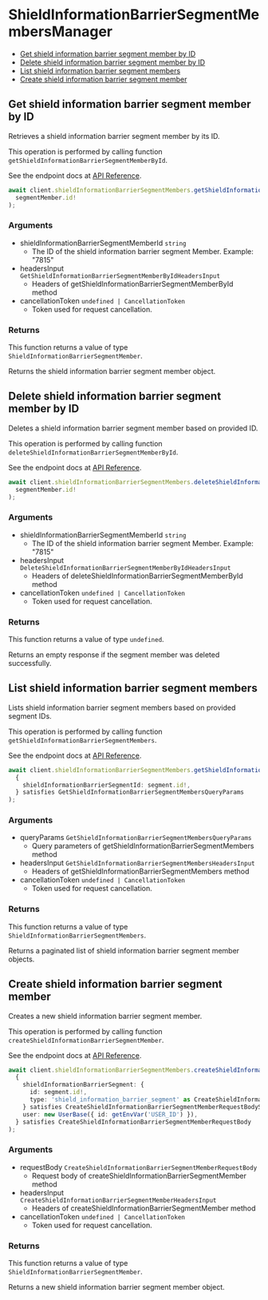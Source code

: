 # ShieldInformationBarrierSegmentMembersManager

- [Get shield information barrier segment member by ID](#get-shield-information-barrier-segment-member-by-id)
- [Delete shield information barrier segment member by ID](#delete-shield-information-barrier-segment-member-by-id)
- [List shield information barrier segment members](#list-shield-information-barrier-segment-members)
- [Create shield information barrier segment member](#create-shield-information-barrier-segment-member)

## Get shield information barrier segment member by ID

Retrieves a shield information barrier
segment member by its ID.

This operation is performed by calling function `getShieldInformationBarrierSegmentMemberById`.

See the endpoint docs at
[API Reference](https://developer.box.com/reference/get-shield-information-barrier-segment-members-id/).

<!-- sample get_shield_information_barrier_segment_members_id -->

```ts
await client.shieldInformationBarrierSegmentMembers.getShieldInformationBarrierSegmentMemberById(
  segmentMember.id!
);
```

### Arguments

- shieldInformationBarrierSegmentMemberId `string`
  - The ID of the shield information barrier segment Member. Example: "7815"
- headersInput `GetShieldInformationBarrierSegmentMemberByIdHeadersInput`
  - Headers of getShieldInformationBarrierSegmentMemberById method
- cancellationToken `undefined | CancellationToken`
  - Token used for request cancellation.

### Returns

This function returns a value of type `ShieldInformationBarrierSegmentMember`.

Returns the shield information barrier segment member object.

## Delete shield information barrier segment member by ID

Deletes a shield information barrier
segment member based on provided ID.

This operation is performed by calling function `deleteShieldInformationBarrierSegmentMemberById`.

See the endpoint docs at
[API Reference](https://developer.box.com/reference/delete-shield-information-barrier-segment-members-id/).

<!-- sample delete_shield_information_barrier_segment_members_id -->

```ts
await client.shieldInformationBarrierSegmentMembers.deleteShieldInformationBarrierSegmentMemberById(
  segmentMember.id!
);
```

### Arguments

- shieldInformationBarrierSegmentMemberId `string`
  - The ID of the shield information barrier segment Member. Example: "7815"
- headersInput `DeleteShieldInformationBarrierSegmentMemberByIdHeadersInput`
  - Headers of deleteShieldInformationBarrierSegmentMemberById method
- cancellationToken `undefined | CancellationToken`
  - Token used for request cancellation.

### Returns

This function returns a value of type `undefined`.

Returns an empty response if the
segment member was deleted successfully.

## List shield information barrier segment members

Lists shield information barrier segment members
based on provided segment IDs.

This operation is performed by calling function `getShieldInformationBarrierSegmentMembers`.

See the endpoint docs at
[API Reference](https://developer.box.com/reference/get-shield-information-barrier-segment-members/).

<!-- sample get_shield_information_barrier_segment_members -->

```ts
await client.shieldInformationBarrierSegmentMembers.getShieldInformationBarrierSegmentMembers(
  {
    shieldInformationBarrierSegmentId: segment.id!,
  } satisfies GetShieldInformationBarrierSegmentMembersQueryParams
);
```

### Arguments

- queryParams `GetShieldInformationBarrierSegmentMembersQueryParams`
  - Query parameters of getShieldInformationBarrierSegmentMembers method
- headersInput `GetShieldInformationBarrierSegmentMembersHeadersInput`
  - Headers of getShieldInformationBarrierSegmentMembers method
- cancellationToken `undefined | CancellationToken`
  - Token used for request cancellation.

### Returns

This function returns a value of type `ShieldInformationBarrierSegmentMembers`.

Returns a paginated list of
shield information barrier segment member objects.

## Create shield information barrier segment member

Creates a new shield information barrier segment member.

This operation is performed by calling function `createShieldInformationBarrierSegmentMember`.

See the endpoint docs at
[API Reference](https://developer.box.com/reference/post-shield-information-barrier-segment-members/).

<!-- sample post_shield_information_barrier_segment_members -->

```ts
await client.shieldInformationBarrierSegmentMembers.createShieldInformationBarrierSegmentMember(
  {
    shieldInformationBarrierSegment: {
      id: segment.id!,
      type: 'shield_information_barrier_segment' as CreateShieldInformationBarrierSegmentMemberRequestBodyShieldInformationBarrierSegmentTypeField,
    } satisfies CreateShieldInformationBarrierSegmentMemberRequestBodyShieldInformationBarrierSegmentField,
    user: new UserBase({ id: getEnvVar('USER_ID') }),
  } satisfies CreateShieldInformationBarrierSegmentMemberRequestBody
);
```

### Arguments

- requestBody `CreateShieldInformationBarrierSegmentMemberRequestBody`
  - Request body of createShieldInformationBarrierSegmentMember method
- headersInput `CreateShieldInformationBarrierSegmentMemberHeadersInput`
  - Headers of createShieldInformationBarrierSegmentMember method
- cancellationToken `undefined | CancellationToken`
  - Token used for request cancellation.

### Returns

This function returns a value of type `ShieldInformationBarrierSegmentMember`.

Returns a new shield information barrier segment member object.
